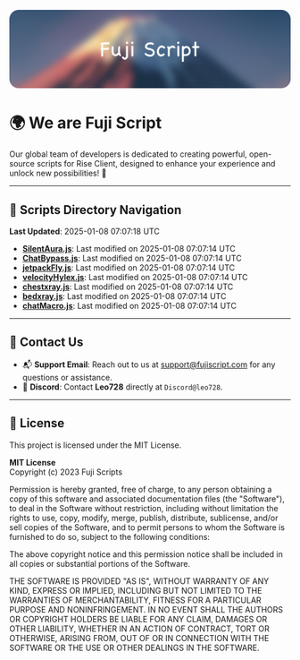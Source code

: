 ![Banner](.github/b.webp)

# 🌍 **We are Fuji Script**

Our global team of developers is dedicated to creating powerful, open-source scripts for Rise Client, designed to enhance your experience and unlock new possibilities! 🌟

---
<!-- SCRIPTS_NAVIGATION_START -->
## 📂 **Scripts Directory Navigation**

**Last Updated**: 2025-01-08 07:07:18 UTC

- **[SilentAura.js](scripts/SilentAura.js)**: Last modified on 2025-01-08 07:07:14 UTC
- **[ChatBypass.js](scripts/ChatBypass.js)**: Last modified on 2025-01-08 07:07:14 UTC
- **[jetpackFly.js](scripts/jetpackFly.js)**: Last modified on 2025-01-08 07:07:14 UTC
- **[velocityHylex.js](scripts/velocityHylex.js)**: Last modified on 2025-01-08 07:07:14 UTC
- **[chestxray.js](scripts/chestxray.js)**: Last modified on 2025-01-08 07:07:14 UTC
- **[bedxray.js](scripts/bedxray.js)**: Last modified on 2025-01-08 07:07:14 UTC
- **[chatMacro.js](scripts/chatMacro.js)**: Last modified on 2025-01-08 07:07:14 UTC

<!-- SCRIPTS_NAVIGATION_END -->

---

## 💬 **Contact Us**  
- 📬 **Support Email**: Reach out to us at [support@fujiscript.com](mailto:support@fujiscript.com) for any questions or assistance.  
- 💬 **Discord**: Contact **Leo728** directly at `Discord@leo728`.

---

## 📜 **License**

This project is licensed under the MIT License.  

**MIT License**  
Copyright (c) 2023 Fuji Scripts  

Permission is hereby granted, free of charge, to any person obtaining a copy of this software and associated documentation files (the "Software"), to deal in the Software without restriction, including without limitation the rights to use, copy, modify, merge, publish, distribute, sublicense, and/or sell copies of the Software, and to permit persons to whom the Software is furnished to do so, subject to the following conditions:  

The above copyright notice and this permission notice shall be included in all copies or substantial portions of the Software.  

THE SOFTWARE IS PROVIDED "AS IS", WITHOUT WARRANTY OF ANY KIND, EXPRESS OR IMPLIED, INCLUDING BUT NOT LIMITED TO THE WARRANTIES OF MERCHANTABILITY, FITNESS FOR A PARTICULAR PURPOSE AND NONINFRINGEMENT. IN NO EVENT SHALL THE AUTHORS OR COPYRIGHT HOLDERS BE LIABLE FOR ANY CLAIM, DAMAGES OR OTHER LIABILITY, WHETHER IN AN ACTION OF CONTRACT, TORT OR OTHERWISE, ARISING FROM, OUT OF OR IN CONNECTION WITH THE SOFTWARE OR THE USE OR OTHER DEALINGS IN THE SOFTWARE.  
